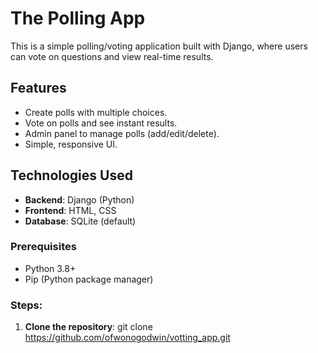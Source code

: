 # The Polling App 

This is a simple polling/voting application built with Django, where users can vote on questions and view real-time results.


## Features 
- Create polls with multiple choices.
- Vote on polls and see instant results.
- Admin panel to manage polls (add/edit/delete).
- Simple, responsive UI.

## Technologies Used 
- **Backend**: Django (Python)
- **Frontend**: HTML, CSS 
- **Database**: SQLite (default)

### Prerequisites
- Python 3.8+
- Pip (Python package manager)

### Steps:
1. **Clone the repository**:
   git clone https://github.com/ofwonogodwin/votting_app.git
